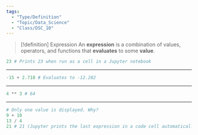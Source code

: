 ```yaml
---
tags:
  - "Type/Definition"
  - "Topic/Data_Science"
  - "Class/DSC_10"
---
```


> [!definition] Expression
> An **expression** is a combination of values, operators, and functions that **evaluates** to some **value**.

```python
23 # Prints 23 when run as a cell in a Jupyter notebook
```

---

```python
-15 + 2.718 # Evaluates to -12.282
```

---

```python
4 ** 3 # 64
```

---

```python
# Only one value is displayed. Why?
9 + 10
13 / 4
21 # 21 (Jupyter prints the last expression in a code cell automatically.)
```